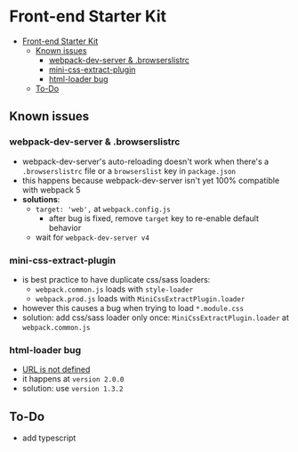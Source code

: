 # Front-end Starter Kit

- [Front-end Starter Kit](#front-end-starter-kit)
  - [Known issues](#known-issues)
    - [webpack-dev-server & .browserslistrc](#webpack-dev-server--browserslistrc)
    - [mini-css-extract-plugin](#mini-css-extract-plugin)
    - [html-loader bug](#html-loader-bug)
  - [To-Do](#to-do)

## Known issues

### webpack-dev-server & .browserslistrc

- webpack-dev-server's auto-reloading doesn't work when there's a `.browserslistrc` file or a `browserslist` key in `package.json`
- this happens because webpack-dev-server isn't yet 100% compatible with webpack 5
- **solutions**:
  - `target: 'web',` at `webpack.config.js`
    - after bug is fixed, remove `target` key to re-enable default behavior
  - wait for `webpack-dev-server v4`

### mini-css-extract-plugin

- is best practice to have duplicate css/sass loaders:
  - `webpack.common.js` loads with `style-loader`
  - `webpack.prod.js` loads with `MiniCssExtractPlugin.loader`
- however this causes a bug when trying to load `*.module.css`
- solution: add css/sass loader only once: `MiniCssExtractPlugin.loader`  at `webpack.common.js`

### html-loader bug

- [URL is not defined](https://github.com/webpack-contrib/html-loader/issues/361)
- it happens at `version 2.0.0`
- solution: use `version 1.3.2`

## To-Do

- add typescript

